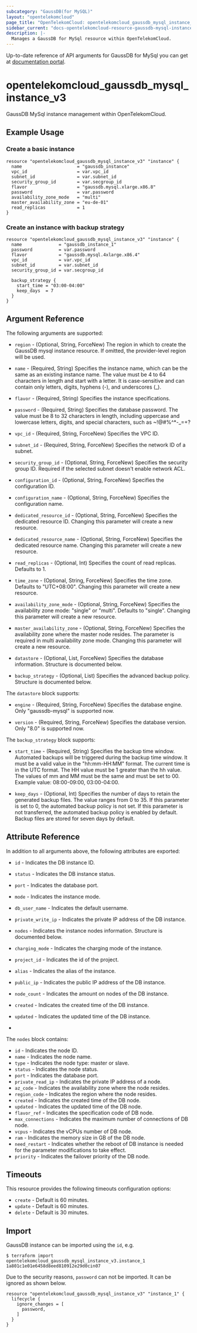 ```yaml
---
subcategory: "GaussDB(for MySQL)"
layout: "opentelekomcloud"
page_title: "OpenTelekomCloud: opentelekomcloud_gaussdb_mysql_instance_v3"
sidebar_current: "docs-opentelekomcloud-resource-gaussdb-mysql-instance-v3"
description: |-
  Manages a GaussDB for MySql resource within OpenTelekomCloud.
---
```


Up-to-date reference of API arguments for GaussDB for MySql you can get at
[documentation portal](https://docs.otc.t-systems.com/gaussdb-mysql/api-ref/apis_recommended/managing_db_instances/index.html#gaussdb-04-0003).

# opentelekomcloud_gaussdb_mysql_instance_v3

GaussDB MySql instance management within OpenTelekomCloud.

## Example Usage

### Create a basic instance

```hcl
resource "opentelekomcloud_gaussdb_mysql_instance_v3" "instance" {
  name                     = "gaussdb_instance"
  vpc_id                   = var.vpc_id
  subnet_id                = var.subnet_id
  security_group_id        = var.secgroup_id
  flavor                   = "gaussdb.mysql.xlarge.x86.8"
  password                 = var.password
  availability_zone_mode   = "multi"
  master_availability_zone = "eu-de-01"
  read_replicas            = 1
}
```

### Create an instance with backup strategy

```hcl
resource "opentelekomcloud_gaussdb_mysql_instance_v3" "instance" {
  name              = "gaussdb_instance_1"
  password          = var.password
  flavor            = "gaussdb.mysql.4xlarge.x86.4"
  vpc_id            = var.vpc_id
  subnet_id         = var.subnet_id
  security_group_id = var.secgroup_id

  backup_strategy {
    start_time = "03:00-04:00"
    keep_days  = 7
  }
}
```

## Argument Reference

The following arguments are supported:

* `region` - (Optional, String, ForceNew) The region in which to create the GaussDB mysql instance resource. If omitted,
  the provider-level region will be used.

* `name` - (Required, String) Specifies the instance name, which can be the same as an existing instance name. The value
  must be 4 to 64 characters in length and start with a letter. It is case-sensitive and can contain only letters,
  digits, hyphens (-), and underscores (_).

* `flavor` - (Required, String) Specifies the instance specifications.

* `password` - (Required, String) Specifies the database password. The value must be 8 to 32 characters in length,
  including uppercase and lowercase letters, digits, and special characters, such as ~!@#%^*-_=+?

* `vpc_id` - (Required, String, ForceNew) Specifies the VPC ID.

* `subnet_id` - (Required, String, ForceNew) Specifies the network ID of a subnet.

* `security_group_id` - (Optional, String, ForceNew) Specifies the security group ID. Required if the selected subnet
  doesn't enable network ACL.

* `configuration_id` - (Optional, String, ForceNew) Specifies the configuration ID.

* `configuration_name` - (Optional, String, ForceNew) Specifies the configuration name.

* `dedicated_resource_id` - (Optional, String, ForceNew) Specifies the dedicated resource ID. Changing this parameter
  will create a new resource.

* `dedicated_resource_name` - (Optional, String, ForceNew) Specifies the dedicated resource name. Changing this parameter
  will create a new resource.

* `read_replicas` - (Optional, Int) Specifies the count of read replicas. Defaults to 1.

* `time_zone` - (Optional, String, ForceNew) Specifies the time zone. Defaults to "UTC+08:00". Changing this parameter
  will create a new resource.

* `availability_zone_mode` - (Optional, String, ForceNew) Specifies the availability zone mode: "single" or "multi".
  Defaults to "single". Changing this parameter will create a new resource.

* `master_availability_zone` - (Optional, String, ForceNew) Specifies the availability zone where the master node
  resides. The parameter is required in multi availability zone mode. Changing this parameter will create a new
  resource.

* `datastore` - (Optional, List, ForceNew) Specifies the database information. Structure is documented below.

* `backup_strategy` - (Optional, List) Specifies the advanced backup policy. Structure is documented below.

The `datastore` block supports:

* `engine` - (Required, String, ForceNew) Specifies the database engine. Only "gaussdb-mysql" is supported now.

* `version` - (Required, String, ForceNew) Specifies the database version. Only "8.0" is supported now.

The `backup_strategy` block supports:

* `start_time` - (Required, String) Specifies the backup time window. Automated backups will be triggered during the
  backup time window. It must be a valid value in the "hh:mm-HH:MM" format. The current time is in the UTC format. The
  HH value must be 1 greater than the hh value. The values of mm and MM must be the same and must be set to 00. Example
  value: 08:00-09:00, 03:00-04:00.

* `keep_days` - (Optional, Int) Specifies the number of days to retain the generated backup files. The value ranges from
  0 to 35. If this parameter is set to 0, the automated backup policy is not set. If this parameter is not transferred,
  the automated backup policy is enabled by default. Backup files are stored for seven days by default.

## Attribute Reference

In addition to all arguments above, the following attributes are exported:

* `id` - Indicates the DB instance ID.
* `status` - Indicates the DB instance status.
* `port` - Indicates the database port.
* `mode` - Indicates the instance mode.
* `db_user_name` - Indicates the default username.
* `private_write_ip` - Indicates the private IP address of the DB instance.
* `nodes` - Indicates the instance nodes information. Structure is documented below.
* `charging_mode` - Indicates the charging mode of the instance.
* `project_id` - Indicates the id of the project.
* `alias` - Indicates the alias of the instance.
* `public_ip` - Indicates the public IP address of the DB instance.
* `node_count` - Indicates the amount on nodes of the DB instance.
* `created` - Indicates the created time of the DB instance.
* `updated` - Indicates the updated time of the DB instance.

*
The `nodes` block contains:

* `id` - Indicates the node ID.
* `name` - Indicates the node name.
* `type` - Indicates the node type: master or slave.
* `status` - Indicates the node status.
* `port` - Indicates the database port.
* `private_read_ip` - Indicates the private IP address of a node.
* `az_code` - Indicates the availability zone where the node resides.
* `region_code` - Indicates the region where the node resides.
* `created` - Indicates the created time of the DB node.
* `updated` - Indicates the updated time of the DB node.
* `flavor_ref` - Indicates the specification code of DB node.
* `max_connections` - Indicates the maximum number of connections of DB node.
* `vcpus` - Indicates the vCPUs number of DB node.
* `ram` - Indicates the memory size in GB of the DB node.
* `need_restart` - Indicates whether the reboot of DB instance is needed for the parameter modifications to take effect.
* `priority` - Indicates the failover priority of the DB node.

## Timeouts

This resource provides the following timeouts configuration options:

* `create` - Default is 60 minutes.
* `update` - Default is 60 minutes.
* `delete` - Default is 30 minutes.

## Import

GaussDB instance can be imported using the `id`, e.g.

```
$ terraform import opentelekomcloud_gaussdb_mysql_instance_v3.instance_1 1a801c1e01e6458d8eed810912e29d0cin07
```

Due to the security reasons, `password` can not be imported. It can be ignored as shown below.

```hcl
resource "opentelekomcloud_gaussdb_mysql_instance_v3" "instance_1" {
  lifecycle {
    ignore_changes = [
      password,
    ]
  }
}
```
